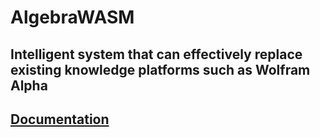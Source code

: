 # AlgebraWASM

## Intelligent system that can effectively replace existing knowledge platforms such as Wolfram Alpha

## [Documentation](https://hoksly.github.io/algebra-group-project/docs/html/index.html)
